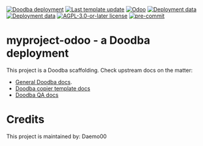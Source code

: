 [![Doodba deployment](https://img.shields.io/badge/deployment-doodba-informational)](https://github.com/Tecnativa/doodba)
[![Last template update](https://img.shields.io/badge/last%20template%20update-v5.3.0-informational)](https://github.com/Tecnativa/doodba-copier-template/tree/v5.3.0)
[![Odoo](https://img.shields.io/badge/odoo-v16.0-a3478a)](https://github.com/odoo/odoo/tree/16.0)
[![Deployment data](https://img.shields.io/badge/%F0%9F%8C%90%20prod-homegage.it-green)](http://homegage.it)
[![Deployment data](https://img.shields.io/badge/%E2%9A%92%20demo-homegage.it-yellow)](http://homegage.it)
[![AGPL-3.0-or-later license](https://img.shields.io/badge/license-AGPL--3.0--or--later-success})](LICENSE)
[![pre-commit](https://img.shields.io/badge/pre--commit-enabled-brightgreen?logo=pre-commit&logoColor=white)](https://pre-commit.com/)

# myproject-odoo - a Doodba deployment

This project is a Doodba scaffolding. Check upstream docs on the matter:

- [General Doodba docs](https://github.com/Tecnativa/doodba).
- [Doodba copier template docs](https://github.com/Tecnativa/doodba-copier-template)
- [Doodba QA docs](https://github.com/Tecnativa/doodba-qa)

# Credits

This project is maintained by: Daemo00
